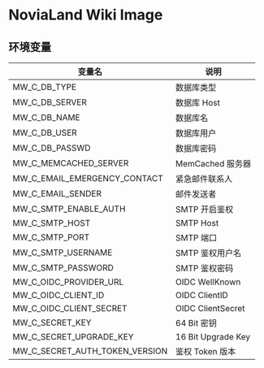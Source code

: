 # NoviaLand Wiki Image

## 环境变量

| 变量名                         | 说明               |
| ------------------------------ | ------------------ |
| MW_C_DB_TYPE                   | 数据库类型         |
| MW_C_DB_SERVER                 | 数据库 Host        |
| MW_C_DB_NAME                   | 数据库名           |
| MW_C_DB_USER                   | 数据库用户         |
| MW_C_DB_PASSWD                 | 数据库密码         |
| MW_C_MEMCACHED_SERVER          | MemCached 服务器   |
| MW_C_EMAIL_EMERGENCY_CONTACT   | 紧急邮件联系人     |
| MW_C_EMAIL_SENDER              | 邮件发送者         |
| MW_C_SMTP_ENABLE_AUTH          | SMTP 开启鉴权      |
| MW_C_SMTP_HOST                 | SMTP Host          |
| MW_C_SMTP_PORT                 | SMTP 端口          |
| MW_C_SMTP_USERNAME             | SMTP 鉴权用户名    |
| MW_C_SMTP_PASSWORD             | SMTP 鉴权密码      |
| MW_C_OIDC_PROVIDER_URL         | OIDC WellKnown     |
| MW_C_OIDC_CLIENT_ID            | OIDC ClientID      |
| MW_C_OIDC_CLIENT_SECRET        | OIDC ClientSecret  |
| MW_C_SECRET_KEY                | 64 Bit 密钥        |
| MW_C_SECRET_UPGRADE_KEY        | 16 Bit Upgrade Key |
| MW_C_SECRET_AUTH_TOKEN_VERSION | 鉴权 Token 版本    |
